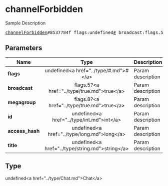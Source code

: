 # channelForbidden

Sample Description

<pre>
<a href="../constructor/channelForbidden.md">channelForbidden</a>#8537784f flags:undefined<a href="../type/#.md">#</a> broadcast:flags.5?<a href="../type/true.md">true</a> megagroup:flags.8?<a href="../type/true.md">true</a> id:undefined<a href="../type/int.md">int</a> access_hash:undefined<a href="../type/long.md">long</a> title:undefined<a href="../type/string.md">string</a> = undefined<a href="../type/Chat.md">Chat</a>;
</pre>

## Parameters

| Name | Type | Description |
|------|:----:|-------------|
| **flags** | undefined&lt;a href=&#34;../type/#.md&#34;&gt;#&lt;/a&gt; | Param description |
| **broadcast** | flags.5?&lt;a href=&#34;../type/true.md&#34;&gt;true&lt;/a&gt; | Param description |
| **megagroup** | flags.8?&lt;a href=&#34;../type/true.md&#34;&gt;true&lt;/a&gt; | Param description |
| **id** | undefined&lt;a href=&#34;../type/int.md&#34;&gt;int&lt;/a&gt; | Param description |
| **access_hash** | undefined&lt;a href=&#34;../type/long.md&#34;&gt;long&lt;/a&gt; | Param description |
| **title** | undefined&lt;a href=&#34;../type/string.md&#34;&gt;string&lt;/a&gt; | Param description |

## Type

undefined&lt;a href=&#34;../type/Chat.md&#34;&gt;Chat&lt;/a&gt;
